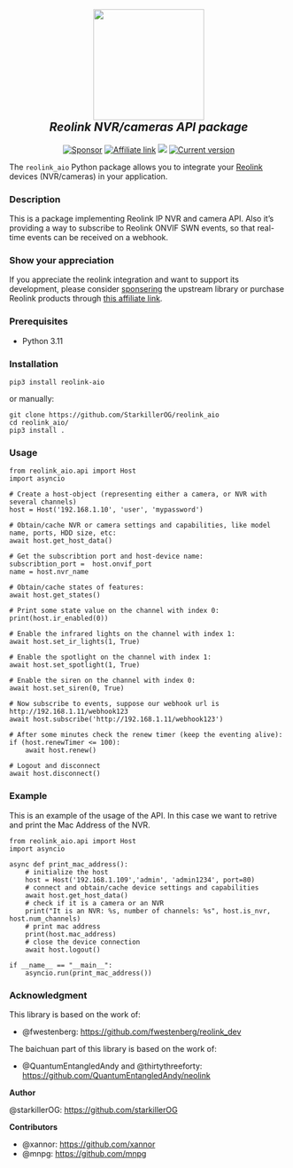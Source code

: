 <h2 align="center">
  <a href="https://reolink.com"><img src="https://raw.githubusercontent.com/starkillerOG/reolink_aio/master/doc/logo.png" width="200"></a>
  <br>
  <i>Reolink NVR/cameras API package</i>
  <br>
</h2>

<p align="center">
  <a href="https://github.com/sponsors/starkillerOG"><img src="https://img.shields.io/static/v1?label=Sponsor&message=%E2%9D%A4&logo=GitHub&color=%23fe8e86" alt="Sponsor"></a>
  <a href="https://reolink.pxf.io/q44QWq"><img src="https://img.shields.io/static/v1?label=Affiliate link&message=%E2%9D%A4&color=%23fe8e86" alt="Affiliate link"></a>
  <a href="https://pypi.org/project/reolink-aio"><img src="https://img.shields.io/pypi/dm/reolink-aio"></a>
  <a href="https://github.com/starkillerOG/reolink_aio/releases"><img src="https://img.shields.io/github/v/release/StarkillerOG/reolink_aio?display_name=tag&include_prereleases&sort=semver" alt="Current version"></a>
</p>

The `reolink_aio` Python package allows you to integrate your [Reolink](https://www.reolink.com/) devices (NVR/cameras) in your application.

### Description

This is a package implementing Reolink IP NVR and camera API. Also it’s providing a way to subscribe to Reolink ONVIF SWN events, so that real-time events can be received on a webhook.

### Show your appreciation

If you appreciate the reolink integration and want to support its development, please consider [sponsering](https://github.com/sponsors/starkillerOG) the upstream library or purchase Reolink products through [this affiliate link](https://reolink.pxf.io/q44QWq).

### Prerequisites

- Python 3.11

### Installation

```
pip3 install reolink-aio
```

or manually:
````
git clone https://github.com/StarkillerOG/reolink_aio
cd reolink_aio/
pip3 install .
````

### Usage

````
from reolink_aio.api import Host
import asyncio

# Create a host-object (representing either a camera, or NVR with several channels)
host = Host('192.168.1.10', 'user', 'mypassword')

# Obtain/cache NVR or camera settings and capabilities, like model name, ports, HDD size, etc:
await host.get_host_data()

# Get the subscribtion port and host-device name:
subscribtion_port =  host.onvif_port
name = host.nvr_name

# Obtain/cache states of features:
await host.get_states()

# Print some state value on the channel with index 0:
print(host.ir_enabled(0))

# Enable the infrared lights on the channel with index 1:
await host.set_ir_lights(1, True)

# Enable the spotlight on the channel with index 1:
await host.set_spotlight(1, True)

# Enable the siren on the channel with index 0:
await host.set_siren(0, True)

# Now subscribe to events, suppose our webhook url is http://192.168.1.11/webhook123
await host.subscribe('http://192.168.1.11/webhook123')

# After some minutes check the renew timer (keep the eventing alive):
if (host.renewTimer <= 100):
    await host.renew()

# Logout and disconnect
await host.disconnect()
````

### Example

This is an example of the usage of the API. In this case we want to retrive and print the Mac Address of the NVR.
````
from reolink_aio.api import Host
import asyncio

async def print_mac_address():
    # initialize the host
    host = Host('192.168.1.109','admin', 'admin1234', port=80)
    # connect and obtain/cache device settings and capabilities
    await host.get_host_data()
    # check if it is a camera or an NVR
    print("It is an NVR: %s, number of channels: %s", host.is_nvr, host.num_channels)
    # print mac address
    print(host.mac_address)
    # close the device connection
    await host.logout()

if __name__ == "__main__":
    asyncio.run(print_mac_address())
````

### Acknowledgment
This library is based on the work of:
- @fwestenberg: https://github.com/fwestenberg/reolink_dev

The baichuan part of this library is based on the work of:
- @QuantumEntangledAndy and @thirtythreeforty: https://github.com/QuantumEntangledAndy/neolink

**Author**

@starkillerOG: https://github.com/starkillerOG

**Contributors**

- @xannor: https://github.com/xannor
- @mnpg: https://github.com/mnpg
